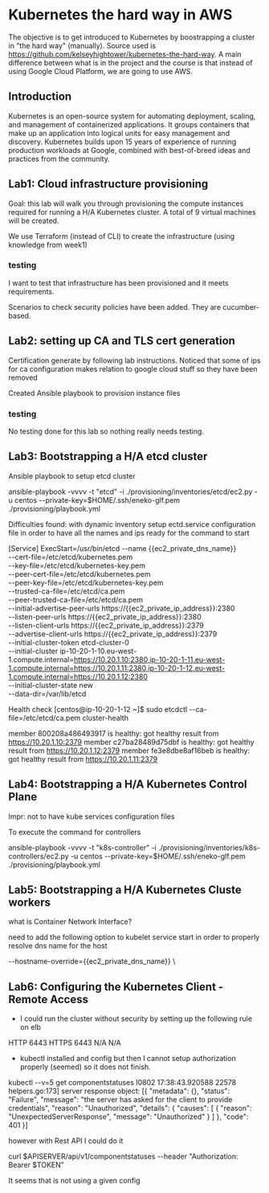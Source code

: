 # Kubernetes the hard way in AWS

The objective is to get introduced to Kubernetes by boostrapping a cluster in "the hard way" (manually).
Source used is https://github.com/kelseyhightower/kubernetes-the-hard-way. A main difference between what is in
the project and the course is that instead of using Google Cloud Platform, we are going to use AWS.

## Introduction


Kubernetes is an open-source system for automating deployment, scaling, and management of containerized applications.
It groups containers that make up an application into logical units for easy management and discovery.
Kubernetes builds upon 15 years of experience of running production workloads at Google,
combined with best-of-breed ideas and practices from the community.


## Lab1: Cloud infrastructure provisioning

Goal: this lab will walk you through provisioning the compute instances required for running a H/A Kubernetes cluster.
A total of 9 virtual machines will be created.

We use Terraform (instead of CLI) to create the infrastructure (using knowledge from week1)

### testing

I want to test that infrastructure has been provisioned and it meets requirements.

Scenarios to check security policies have been added. They are cucumber-based.


## Lab2: setting up CA and TLS cert generation

Certification generate by following lab instructions. Noticed that some of ips for ca configuration makes relation to
 google cloud stuff so they have been removed

 Created Ansible playbook to provision instance files

 ### testing
 No testing done for this lab so nothing really needs testing.


## Lab3: Bootstrapping a H/A etcd cluster

Ansible playbook to setup etcd cluster

 ansible-playbook -vvvv -t "etcd" -i ./provisioning/inventories/etcd/ec2.py -u centos --private-key=$HOME/.ssh/eneko-glf.pem ./provisioning/playbook.yml


Difficulties found: with dynamic inventory setup ectd.service configuration file in order to have all the names and ips ready
for the command to start

[Service]
ExecStart=/usr/bin/etcd --name {{ec2_private_dns_name}} \
  --cert-file=/etc/etcd/kubernetes.pem \
  --key-file=/etc/etcd/kubernetes-key.pem \
  --peer-cert-file=/etc/etcd/kubernetes.pem \
  --peer-key-file=/etc/etcd/kubernetes-key.pem \
  --trusted-ca-file=/etc/etcd/ca.pem \
  --peer-trusted-ca-file=/etc/etcd/ca.pem \
  --initial-advertise-peer-urls https://{{ec2_private_ip_address}}:2380 \
  --listen-peer-urls https://{{ec2_private_ip_address}}:2380 \
  --listen-client-urls https://{{ec2_private_ip_address}}:2379 \
  --advertise-client-urls https://{{ec2_private_ip_address}}:2379 \
  --initial-cluster-token etcd-cluster-0 \
  --initial-cluster ip-10-20-1-10.eu-west-1.compute.internal=https://10.20.1.10:2380,ip-10-20-1-11.eu-west-1.compute.internal=https://10.20.1.11:2380,ip-10-20-1-12.eu-west-1.compute.internal=https://10.20.1.12:2380 \
  --initial-cluster-state new \
  --data-dir=/var/lib/etcd

Health check
[centos@ip-10-20-1-12 ~]$ sudo etcdctl --ca-file=/etc/etcd/ca.pem cluster-health

member 800208a486493917 is healthy: got healthy result from https://10.20.1.10:2379
member c27ba28489d75dbf is healthy: got healthy result from https://10.20.1.12:2379
member fe3e8dbe8af16beb is healthy: got healthy result from https://10.20.1.11:2379

## Lab4: Bootstrapping a H/A Kubernetes Control Plane

Impr: not to have kube services configuration files

To execute the command for controllers

ansible-playbook -vvvv -t "k8s-controller" -i ./provisioning/inventories/k8s-controllers/ec2.py -u centos --private-key=$HOME/.ssh/eneko-glf.pem ./provisioning/playbook.yml

## Lab5: Bootstrapping a H/A Kubernetes Cluste workers

what is Container Network Interface?

need to add the following option to kubelet service start in order to properly resolve dns name for the host

--hostname-override={{ec2_private_dns_name}} \

## Lab6: Configuring the Kubernetes Client - Remote Access

- I could run the cluster without security by setting up the following rule on elb

HTTP	6443	HTTPS	6443	N/A	N/A

- kubectl installed and config but then I cannot setup authorization properly (seemed) so it does not finish.

 kubectl --v=5 get componentstatuses
I0802 17:38:43.920588   22578 helpers.go:173] server response object: [{
  "metadata": {},
  "status": "Failure",
  "message": "the server has asked for the client to provide credentials",
  "reason": "Unauthorized",
  "details": {
    "causes": [
      {
        "reason": "UnexpectedServerResponse",
        "message": "Unauthorized"
      }
    ]
  },
  "code": 401
}]

however with Rest API I could do it

curl $APISERVER/api/v1/componentstatuses --header "Authorization: Bearer $TOKEN"

It seems that is not using a given config

